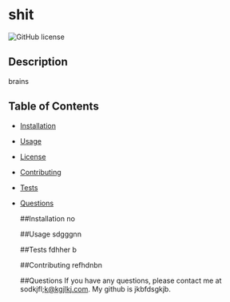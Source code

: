 # shit
  ![GitHub license](https://img.shields.io/badge/license-MIT-blue.svg)

  ## Description
  brains



  ## Table of Contents

  * [Installation](#installation)

* [Usage](#usage)

* [License](#license)

* [Contributing](#contributing)

* [Tests](#tests)

* [Questions](#questions)

  ##Installation
  no

  ##Usage
  sdgggnn

  ##Tests
  fdhher b

  ##Contributing
  refhdnbn

  ##Questions
  If you have any questions, please contact me at sodkjfl;k@kgjlkj.com. My github is jkbfdsgkjb.



